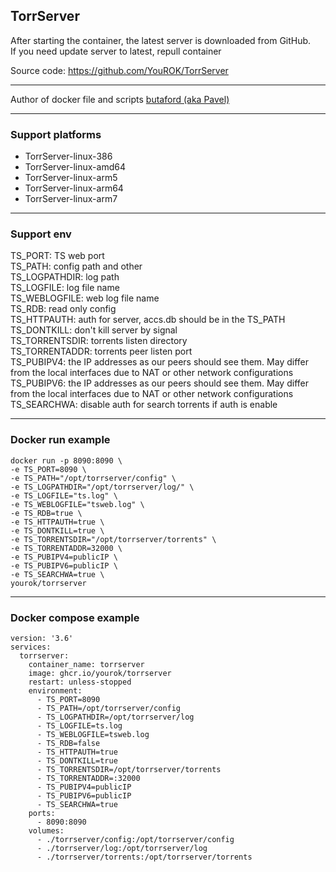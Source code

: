 ## TorrServer

After starting the container, the latest server is downloaded from GitHub.\
If you need update server to latest, repull container

Source code: https://github.com/YouROK/TorrServer

--------

Author of docker file and scripts [butaford (aka Pavel)](https://github.com/butaford)

--------

### Support platforms
* TorrServer-linux-386
* TorrServer-linux-amd64
* TorrServer-linux-arm5
* TorrServer-linux-arm64
* TorrServer-linux-arm7

--------
### Support env
TS_PORT: TS web port\
TS_PATH: config path and other\
TS_LOGPATHDIR: log path\
TS_LOGFILE: log file name\
TS_WEBLOGFILE: web log file name\
TS_RDB: read only config\
TS_HTTPAUTH: auth for server, accs.db should be in the TS_PATH\
TS_DONTKILL: don't kill server by signal\
TS_TORRENTSDIR: torrents listen directory\
TS_TORRENTADDR: torrents peer listen port\
TS_PUBIPV4: the IP addresses as our peers should see them. May differ from the local interfaces due to NAT or other network configurations\
TS_PUBIPV6: the IP addresses as our peers should see them. May differ from the local interfaces due to NAT or other network configurations\
TS_SEARCHWA: disable auth for search torrents if auth is enable

--------
### Docker run example
```
docker run -p 8090:8090 \
-e TS_PORT=8090 \
-e TS_PATH="/opt/torrserver/config" \
-e TS_LOGPATHDIR="/opt/torrserver/log/" \
-e TS_LOGFILE="ts.log" \
-e TS_WEBLOGFILE="tsweb.log" \
-e TS_RDB=true \
-e TS_HTTPAUTH=true \
-e TS_DONTKILL=true \
-e TS_TORRENTSDIR="/opt/torrserver/torrents" \
-e TS_TORRENTADDR=32000 \
-e TS_PUBIPV4=publicIP \
-e TS_PUBIPV6=publicIP \
-e TS_SEARCHWA=true \
yourok/torrserver
```

--------
### Docker compose example
```
version: '3.6'
services:
  torrserver:
    container_name: torrserver
    image: ghcr.io/yourok/torrserver
    restart: unless-stopped
    environment:
      - TS_PORT=8090
      - TS_PATH=/opt/torrserver/config
      - TS_LOGPATHDIR=/opt/torrserver/log
      - TS_LOGFILE=ts.log
      - TS_WEBLOGFILE=tsweb.log
      - TS_RDB=false
      - TS_HTTPAUTH=true
      - TS_DONTKILL=true
      - TS_TORRENTSDIR=/opt/torrserver/torrents
      - TS_TORRENTADDR=:32000
      - TS_PUBIPV4=publicIP
      - TS_PUBIPV6=publicIP
      - TS_SEARCHWA=true
    ports:
      - 8090:8090
    volumes:
      - ./torrserver/config:/opt/torrserver/config
      - ./torrserver/log:/opt/torrserver/log
      - ./torrserver/torrents:/opt/torrserver/torrents
```
